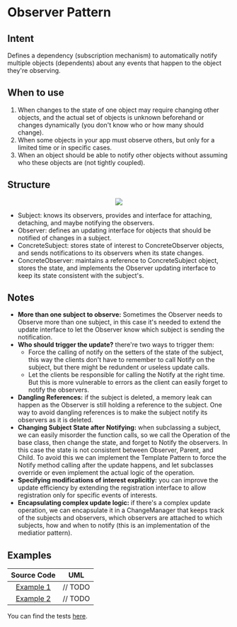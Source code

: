 # Observer Pattern

## Intent

Defines a dependency (subscription mechanism) to automatically notify multiple objects (dependents) about any events that happen to the object they're observing.

## When to use

1. When changes to the state of one object may require changing other objects, and the actual set of objects is unknown beforehand or changes dynamically (you don't know who or how many should change).
2. When some objects in your app must observe others, but only for a limited time or in specific cases.
3. When an object should be able to notify other objects without assuming who these objects are (not tightly coupled).

## Structure

<p align="center">
  <img src="figures/figure_1.png">
</p>

- Subject: knows its observers, provides and interface for attaching, detaching, and maybe notifying the observers.
- Observer: defines an updating interface for objects that should be notified of changes in a subject.
- ConcreteSubject: stores state of interest to ConcreteObserver objects, and sends notifications to its observers when its state changes.
- ConcreteObserver: maintains a reference to ConcreteSubject object, stores the state, and implements the Observer updating interface to keep its state consistent with the subject's.

## Notes

- **More than one subject to observe:** Sometimes the Observer needs to Observe more than one subject, in this case it's needed to extend the update interface to let the Observer know which subject is sending the notification.
- **Who should trigger the update?** there're two ways to trigger them:
  - Force the calling of notify on the setters of the state of the subject, this way the clients don't have to remember to call Notify on the subject, but there might be redundent or useless update calls.
  - Let the clients be responsible for calling the Notify at the right time. But this is more vulnerable to errors as the client can easily forget to notify the observers.
- **Dangling References:** if the subject is deleted, a memory leak can happen as the Observer is still holding a reference to the subject. One way to avoid dangling references is to make the subject notify its observers as it is deleted.
- **Changing Subject State after Notifying:** when subclassing a subject, we can easily misorder the function calls, so we call the Operation of the base class, then change the state, and forget to Notify the observers. In this case the state is not consistent between Observer, Parent, and Child. To avoid this we can implement the Template Pattern to force the Notify method calling after the update happens, and let subclasses override or even implement the actual logic of the operation.
- **Specifying modifications of interest explicitly:** you can improve the update efficiency by extending the registration interface to allow registration only for specific events of interests.
- **Encapsulating complex update logic:** if there's a complex update operation, we can encapsulate it in a ChangeManager that keeps track of the subjects and observers, which observers are attached to which subjects, how and when to notify (this is an implementation of the mediatior pattern).

## Examples

|        Source Code        |  UML   |
| :-----------------------: | :----: |
| [Example 1](example_1.ts) | // TODO |
| [Example 2](example_2.ts) | // TODO |

You can find the tests [here](index.test.ts).
